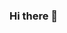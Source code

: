 ### Hi there 👋

<!--
**ratancs/ratancs** is a ✨ _special_ ✨ repository because its `README.md` (this file) appears on your GitHub profile.

Here are some ideas to get you started:

- 🔭 I’m currently working on ... smallcase
- 🌱 I’m currently learning ... nodejs
- 👯 I’m looking to collaborate on ... nodejs, redis, mongodb, kafka, elasticsearch, aws
- 🤔 I’m looking for help with ... redis, mongodb, kafka, elasticsearch, aws
- 💬 Ask me about ... Anything
- 📫 How to reach me: ... ratankumar.org
- 😄 Pronouns: ... 
- ⚡ Fun fact: ... 
-->
